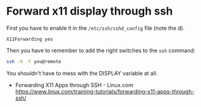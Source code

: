 # Forward x11 display through ssh

First you have to enable it in the `/etc/ssh/sshd_config` file (note the d).

```
X11Forwarding yes
```

Then you have to remember to add the right switches to the `ssh` command:

```sh
ssh -X -Y you@remote
```

You shouldn't have to mess with the DISPLAY variable at all.

* Forwarding X11 Apps through SSH - Linux.com  
  <https://www.linux.com/training-tutorials/forwarding-x11-apps-through-ssh/>

